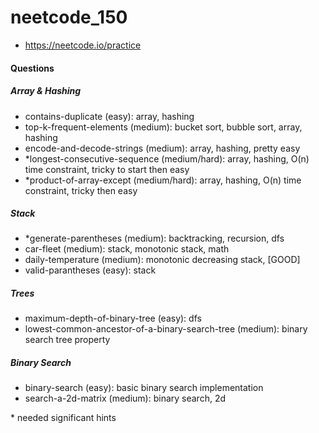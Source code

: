 # neetcode_150
* https://neetcode.io/practice

#### Questions

##### Array & Hashing

* contains-duplicate (easy): array, hashing
* top-k-frequent-elements (medium): bucket sort, bubble sort, array, hashing
* encode-and-decode-strings (medium): array, hashing, pretty easy
* *longest-consecutive-sequence (medium/hard): array, hashing, O(n) time constraint, tricky to start then easy
* *product-of-array-except (medium/hard): array, hashing, O(n) time constraint, tricky then easy

##### Stack
* *generate-parentheses (medium): backtracking, recursion, dfs
* car-fleet (medium): stack, monotonic stack, math
* daily-temperature (medium): monotonic decreasing stack, [GOOD]
* valid-parantheses (easy): stack

##### Trees
* maximum-depth-of-binary-tree (easy): dfs
* lowest-common-ancestor-of-a-binary-search-tree (medium): binary search tree property

##### Binary Search
* binary-search (easy): basic binary search implementation
* search-a-2d-matrix (medium): binary search, 2d

\* needed significant hints
